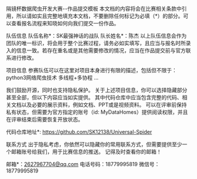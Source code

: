隔镜杯数据爬虫开发大赛--作品提交模板
本文档的内容将会在比赛相关条款中引用，所以请如实且完整地填充本文档，不要删除任何标记为必填（*）的部分。可以查看报名流程来知晓如何向我们提交一份作品。

队伍信息
队伍名称*：SK最强神话的战队
队长姓名*：陈杰
以上队伍信息会作为团队的唯一标识，将会用于整个比赛过程，请务必如实填写，且应当与报名时所录入的信息一致。若存在重名或是其他需要修改的情况，应当在作品提交前与官方联系进行修改。

项目信息
参赛队伍可以在这里对项目本身进行有限的描述，包括但不限于：
python3网络爬虫技术
多线程+多协程
...

我们鼓励开源，同时也支持隐私保护。 关于上述项目信息，你可以选择隐藏部分甚至全部，但以下内容应当如实提供。 其中代码仓库中应当包含完整的代码、相关文档以及必要的展示资料，例如文档、PPT或是视频资料。 可以在评审前保持私有状态，但需要为官方指定的账号（id: MyDataHomes）提供阅读权限，并且在评审结束后需要恢复开放状态。

代码仓库地址*: https://github.com/SK12138/Universal-Spider

联系方式
出于隐私考虑，你依然可以隐藏你的常用联系方式，但需要提供至少一个邮箱账号给我们，用于比赛信息的推送。 记得及时查看你的邮箱！

邮箱*：2627967704@qq.com
电话号码：18779995819
微信号：18779995819
